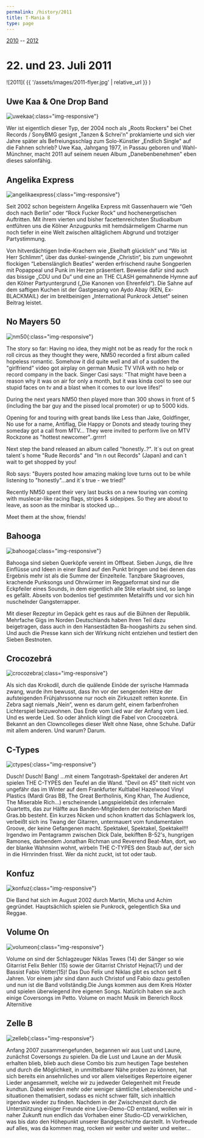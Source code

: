 ```yaml
---
permalink: /history/2011
title: T-Mania 8
type: page
---
```


[2010](/history/2010) -- [2012](/history/2012)

# 22. und 23. Juli 2011

![2011]( {{ '/assets/images/2011-flyer.jpg' | relative_url }} )

## Uwe Kaa & One Drop Band

![uwekaa]( {{'/assets/2011/uwekaa.jpg'|relative_url}} ){:class="img-responsive"}

Wer ist eigentlich dieser Typ, der 2004 noch als „Roots Rockers" bei Chet Records / SonyBMG gesignt „Tanzen & Schrei'n" proklamierte und sich vier Jahre später als Befreiungsschlag zum Solo-Künstler „Endlich Single" auf die Fahnen schrieb? Uwe Kaa, Jahrgang 1977, in Passau geboren und Wahl-Münchner, macht 2011 auf seinem neuen Album „Danebenbenehmen" eben dieses salonfähig.

## Angelika Express

![angelikaexpress]( {{'/assets/2011/angelikaexpress.jpg'|relative_url}} ){:class="img-responsive"}

Seit 2002 schon begeistern Angelika Express mit Gassenhauern wie “Geh doch nach Berlin” oder “Rock Fucker Rock” und hochenergetischen Auftritten. Mit ihrem vierten und bisher facettenreichsten Studioalbum entführen uns die Kölner Anzugpunks mit hemdsärmeligem Charme nun noch tiefer in eine Welt zwischen alltäglichem Abgrund und trotziger Partystimmung.

Von hitverdächtigen Indie-Krachern wie „Ekelhaft glücklich“ und “Wo ist Herr Schlimm”, über das dunkel-swingende „Christin“, bis zum ungewohnt flockigen “Lebenslänglich Beatles” werden erfrischend rauhe Songperlen mit Popappeal und Punk im Herzen präsentiert. Beweise dafür sind auch das bissige „CDU und Du“ und eine an THE CLASH gemahnende Hymne auf den Kölner Partyuntergrund („Die Kanonen von Ehrenfeld“). Die Sahne auf dem saftigen Kuchen ist der Gastgesang von Aydo Abay (KEN, Ex-BLACKMAIL) der im breitbeinigen „International Punkrock Jetset“ seinen Beitrag leistet.

## No Mayers 50

![nm50]( {{'/assets/2011/nm50.jpg'|relative_url}} ){:class="img-responsive"}

The story so far: Having no idea, they might not be as ready for the rock n roll circus as they thought they were, NM50 recorded a first album called hopeless romantic. Somehow it did quite well and all of a sudden the "girlfriend" video got airplay on german Music TV VIVA with no help or record company in the back. Singer Casi says: "That might have been a reason why it was on air for only a month, but it was kinda cool to see our stupid faces on tv and a blast when it comes to our love lifes!"

During the next years NM50 then played more than 300 shows in front of 5 (including the bar guy and the pissed local promoter) or up to 5000 kids.

Opening for and touring with great bands like Less than Jake, Goldfinger, No use for a name, Antiflag, Die Happy or Donots and steady touring they someday got a call from MTV... They were invited to perform live on MTV Rockzone as "hottest newcomer"..grrrr!

Next step the band released an album called "honestly..?". It´s out on great talent´s home "Rude Records" and "In n out Records" (Japan) and can´t wait to get shopped by you!

Rob says: "Buyers posted how amazing making love turns out to be while listening to "honestly"...and it´s true - we tried!"

Recently NM50 spent their very last bucks on a new touring van coming with muslecar-like racing flags, stripes & sidepipes. So they are about to leave, as soon as the minibar is stocked up...

Meet them at the show, friends!

## Bahooga

![bahooga]( {{'/assets/2011/bahooga.gif'|relative_url}} ){:class="img-responsive"}

Bahooga sind sieben Querköpfe vereint im Offbeat. Sieben Jungs, die Ihre Einflüsse und Ideen in einer Band auf den Punkt bringen und bei denen das Ergebnis mehr ist als die Summe der Einzelteile. Tanzbare Skagrooves, krachende Punksongs und Ohrwürmer im Reggaeformat sind nur die Eckpfeiler eines Sounds, in dem eigentlich alle Stile erlaubt sind, so lange es gefällt. Abseits von bodenlos tief gestimmten Metalriffs und vor sich hin nuschelnder Gangsterrapper.

Mit dieser Rezeptur im Gepäck geht es raus auf die Bühnen der Republik. Mehrfache Gigs im Norden Deutschlands haben Ihren Teil dazu beigetragen, dass auch in den Hansestädten Ba-hoogashirts zu sehen sind. Und auch die Presse kann sich der Wirkung nicht entziehen und testiert den Sieben Bestnoten.

## Crocozebrá

![crocozebra]( {{'/assets/2011/crocozebra.jpg'|relative_url}} ){:class="img-responsive"}

Als sich das Krokodil, durch die quälende Einöde der syrische Hammada zwang, wurde ihm bewusst, dass ihn vor der sengenden Hitze der aufsteigenden Frühjahrssonne nur noch ein Zirkuszelt retten konnte. Ein Zebra sagt niemals „Nein“, wenn es darum geht, einem farbenfrohen Lichterspiel beizuwohnen. Das Ende vom Lied war der Anfang vom Lied. Und es werde Lied. So oder ähnlich klingt die Fabel von Crocozebrá. Bekannt an den Clowncolleges dieser Welt ohne Nase, ohne Schuhe. Dafür mit allem anderen. Und warum? Darum.

## C-Types

![ctypes]( {{'/assets/2011/ctypes.jpg'|relative_url}} ){:class="img-responsive"}

Dusch! Dusch! Bang! ...mit einem Tangotrash-Spektakel der anderen Art spielen THE C-TYPES den Teufel an die Wand. "Devil on 45" titelt nicht von ungefähr das im Winter auf dem Frankfurter Kultlabel Hazelwood Vinyl Plastics (Mardi Gras BB, The Great Bertholinis, King Khan, The Audience, The Miserable Rich...) erscheinende Langspieldebüt des infernalen Quartetts, das zur Hälfte aus Banden-Mitgliedern der notorischen Mardi Gras.bb besteht. Ein kurzes Nicken und schon knattert das Schlagwerk los, verbeißt sich ins Twang der Gitarren, untermauert vom fundamentalen Groove, der keine Gefangenen macht. Spektakel, Spektakel, Spektakel!!! Irgendwo im Pentagramm zwischen Dick Dale, bekifften B-52's, hungrigen Ramones, darbendem Jonathan Richman und Reverend Beat-Man, dort, wo der blanke Wahnsinn wohnt, wirbeln THE C-TYPES den Staub auf, der sich in die Hirnrinden frisst. Wer da nicht zuckt, ist tot oder taub.

## Konfuz

![konfuz]( {{'/assets/2011/konfuz.jpg'|relative_url}} ){:class="img-responsive"}

Die Band hat sich im August 2002 durch Martin, Micha und Achim gegründet. Hauptsächlich spielen sie Punkrock, gelegentlich Ska und Reggae.

## Volume On

![volumeon]( {{'/assets/2011/volumeon.jpg'|relative_url}} ){:class="img-responsive"}

Volume on sind der Schlagzeuger Niklas Tewes (14) der Sänger so wie Gitarrist Felix Behler (15) sowie der Gitarrist Christof Hejna(17) und der Bassist Fabio Vötter(15)! Das Duo Felix und Niklas gibt es schon seit 6 Jahren. Vor einem jahr sind dann auch Christof und Fabio dazu gestoßen und nun ist die Band vollständig.Die Jungs kommen aus dem Kreis Höxter und spielen überwiegend ihre eigenen Songs. Natürlcih haben sie auch einige Coversongs im Petto. Volume on macht Musik im Bererich Rock Alternitive

## Zelle B

![zelleb]( {{'/assets/2011/zelleb.jpg'|relative_url}} ){:class="img-responsive"}

Anfang 2007 zusammengefunden, begannen wir aus Lust und Laune, zunächst Coversongs zu spielen. Da die Lust und Laune an der Musik erhalten blieb, blieb auch diese Combo bis zum heutigen Tage bestehen und durch die Möglichkeit, in unmittelbarer Nähe proben zu können, hat sich bereits ein ansehnliches und vor allem vielseitiges Repertoire eigener Lieder angesammelt, welche wir zu jedweder Gelegenheit mit Freude kundtun. Dabei werden mehr oder weniger sämtliche Lebensbereiche und -situationen thematisiert, sodass es nicht schwer fällt, sich inhaltlich irgendwo wieder zu finden. Nachdem in der Zwischenzeit durch die Unterstützung einiger Freunde eine Live-Demo-CD entstand, wollen wir in naher Zukunft nun endlich das Vorhaben einer Studio-CD verwirklichen, was bis dato den Höhepunkt unserer Bandgeschichte darstellt. In Vorfreude auf alles, was da kommen mag, rocken wir weiter und weiter und weiter...